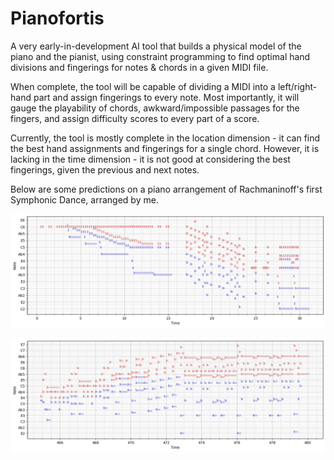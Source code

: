 # Pianofortis

A very early-in-development AI tool that builds a physical model of the piano and the pianist, using constraint programming to find optimal hand divisions and fingerings for notes & chords in a given MIDI file.

When complete, the tool will be capable of dividing a MIDI into a left/right-hand part and assign fingerings to every note. Most importantly, it will gauge the playability of chords, awkward/impossible passages for the fingers, and assign difficulty scores to every part of a score.

Currently, the tool is mostly complete in the location dimension - it can find the best hand assignments and fingerings for a single chord. However, it is lacking in the time dimension - it is not good at considering the best fingerings, given the previous and next notes. 

Below are some predictions on a piano arrangement of Rachmaninoff's first Symphonic Dance, arranged by me.

<p align="center">
<img src="screenshots/1.png" width="900"/>
</p>

<p align="center">
<img src="screenshots/2.png" width="900"/>
</p>

